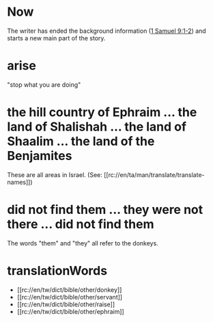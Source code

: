 # Now

The writer has ended the background information ([1 Samuel 9:1-2](./01.md)) and starts a new main part of the story.

# arise

"stop what you are doing"

# the hill country of Ephraim ... the land of Shalishah ... the land of Shaalim ... the land of the Benjamites

These are all areas in Israel. (See: [[rc://en/ta/man/translate/translate-names]])

# did not find them ... they were not there ... did not find them

The words "them" and "they" all refer to the donkeys.

# translationWords

* [[rc://en/tw/dict/bible/other/donkey]]
* [[rc://en/tw/dict/bible/other/servant]]
* [[rc://en/tw/dict/bible/other/raise]]
* [[rc://en/tw/dict/bible/other/ephraim]]